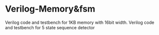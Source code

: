 # Verilog-Memory&fsm
Verilog code and testbench for 1KB memory with 16bit width.
Verilog code and testbench for 5 state sequence detector
